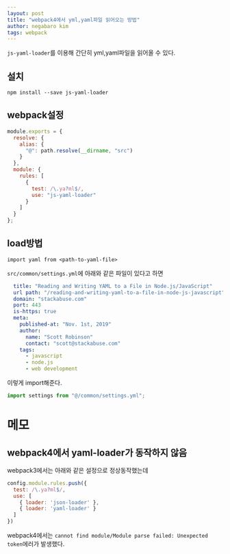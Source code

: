 ```yaml
---
layout: post
title: "webpack4에서 yml,yaml파일 읽어오는 방법"
author: negabaro kim
tags: webpack
---
```


`js-yaml-loader`를 이용해 간단히 yml,yaml파일을 읽어올 수 있다.


## 설치

```
npm install --save js-yaml-loader
```

## webpack설정

```js
module.exports = {
  resolve: {
    alias: {
      "@": path.resolve(__dirname, "src")
    }
  },
  module: {
    rules: [
      {
        test: /\.ya?ml$/,
        use: "js-yaml-loader"
      }
    ]
  }
};
```

## load방법

```
import yaml from <path-to-yaml-file>
```

`src/common/settings.yml`에 아래와 같은 파일이 있다고 하면

```yml
  title: "Reading and Writing YAML to a File in Node.js/JavaScript"
  url path: "/reading-and-writing-yaml-to-a-file-in-node-js-javascript"
  domain: "stackabuse.com"
  port: 443
  is-https: true
  meta:
    published-at: "Nov. 1st, 2019"
    author:
      name: "Scott Robinson"
      contact: "scott@stackabuse.com"
    tags:
      - javascript
      - node.js
      - web development
```

이렇게 import해준다.

```js
import settings from "@/common/settings.yml";
```


# 메모


## webpack4에서 yaml-loader가 동작하지 않음

webpack3에서는 아래와 같은 설정으로 정상동작했는데

```js
config.module.rules.push({
  test: /\.ya?ml$/,
  use: [
    { loader: 'json-loader' },
    { loader: 'yaml-loader' }
  ]
})
```

webpack4에서는 `cannot find module/Module parse failed: Unexpected token`에러가 발생했다.
